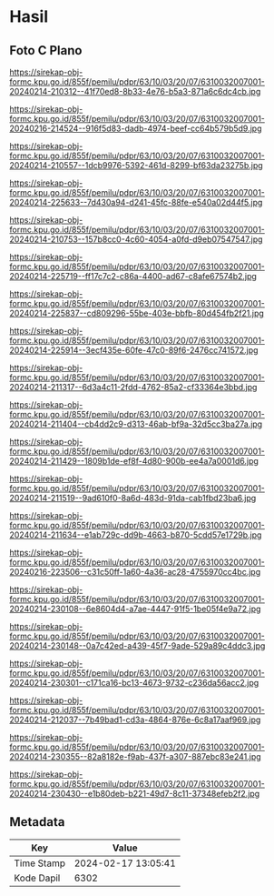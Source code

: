 # Hasil

## Foto C Plano

https://sirekap-obj-formc.kpu.go.id/855f/pemilu/pdpr/63/10/03/20/07/6310032007001-20240214-210312--41f70ed8-8b33-4e76-b5a3-871a6c6dc4cb.jpg

https://sirekap-obj-formc.kpu.go.id/855f/pemilu/pdpr/63/10/03/20/07/6310032007001-20240216-214524--916f5d83-dadb-4974-beef-cc64b579b5d9.jpg

https://sirekap-obj-formc.kpu.go.id/855f/pemilu/pdpr/63/10/03/20/07/6310032007001-20240214-210557--1dcb9976-5392-461d-8299-bf63da23275b.jpg

https://sirekap-obj-formc.kpu.go.id/855f/pemilu/pdpr/63/10/03/20/07/6310032007001-20240214-225633--7d430a94-d241-45fc-88fe-e540a02d44f5.jpg

https://sirekap-obj-formc.kpu.go.id/855f/pemilu/pdpr/63/10/03/20/07/6310032007001-20240214-210753--157b8cc0-4c60-4054-a0fd-d9eb07547547.jpg

https://sirekap-obj-formc.kpu.go.id/855f/pemilu/pdpr/63/10/03/20/07/6310032007001-20240214-225719--ff17c7c2-c86a-4400-ad67-c8afe67574b2.jpg

https://sirekap-obj-formc.kpu.go.id/855f/pemilu/pdpr/63/10/03/20/07/6310032007001-20240214-225837--cd809296-55be-403e-bbfb-80d454fb2f21.jpg

https://sirekap-obj-formc.kpu.go.id/855f/pemilu/pdpr/63/10/03/20/07/6310032007001-20240214-225914--3ecf435e-60fe-47c0-89f6-2476cc741572.jpg

https://sirekap-obj-formc.kpu.go.id/855f/pemilu/pdpr/63/10/03/20/07/6310032007001-20240214-211317--6d3a4c11-2fdd-4762-85a2-cf33364e3bbd.jpg

https://sirekap-obj-formc.kpu.go.id/855f/pemilu/pdpr/63/10/03/20/07/6310032007001-20240214-211404--cb4dd2c9-d313-46ab-bf9a-32d5cc3ba27a.jpg

https://sirekap-obj-formc.kpu.go.id/855f/pemilu/pdpr/63/10/03/20/07/6310032007001-20240214-211429--1809b1de-ef8f-4d80-900b-ee4a7a0001d6.jpg

https://sirekap-obj-formc.kpu.go.id/855f/pemilu/pdpr/63/10/03/20/07/6310032007001-20240214-211519--9ad610f0-8a6d-483d-91da-cab1fbd23ba6.jpg

https://sirekap-obj-formc.kpu.go.id/855f/pemilu/pdpr/63/10/03/20/07/6310032007001-20240214-211634--e1ab729c-dd9b-4663-b870-5cdd57e1729b.jpg

https://sirekap-obj-formc.kpu.go.id/855f/pemilu/pdpr/63/10/03/20/07/6310032007001-20240216-223506--c31c50ff-1a60-4a36-ac28-4755970cc4bc.jpg

https://sirekap-obj-formc.kpu.go.id/855f/pemilu/pdpr/63/10/03/20/07/6310032007001-20240214-230108--6e8604d4-a7ae-4447-91f5-1be05f4e9a72.jpg

https://sirekap-obj-formc.kpu.go.id/855f/pemilu/pdpr/63/10/03/20/07/6310032007001-20240214-230148--0a7c42ed-a439-45f7-9ade-529a89c4ddc3.jpg

https://sirekap-obj-formc.kpu.go.id/855f/pemilu/pdpr/63/10/03/20/07/6310032007001-20240214-230301--c171ca16-bc13-4673-9732-c236da56acc2.jpg

https://sirekap-obj-formc.kpu.go.id/855f/pemilu/pdpr/63/10/03/20/07/6310032007001-20240214-212037--7b49bad1-cd3a-4864-876e-6c8a17aaf969.jpg

https://sirekap-obj-formc.kpu.go.id/855f/pemilu/pdpr/63/10/03/20/07/6310032007001-20240214-230355--82a8182e-f9ab-437f-a307-887ebc83e241.jpg

https://sirekap-obj-formc.kpu.go.id/855f/pemilu/pdpr/63/10/03/20/07/6310032007001-20240214-230430--e1b80deb-b221-49d7-8c11-37348efeb2f2.jpg


## Metadata

| Key        | Value               |
| ---------- | ------------------- |
| Time Stamp | 2024-02-17 13:05:41 |
| Kode Dapil | 6302                |



